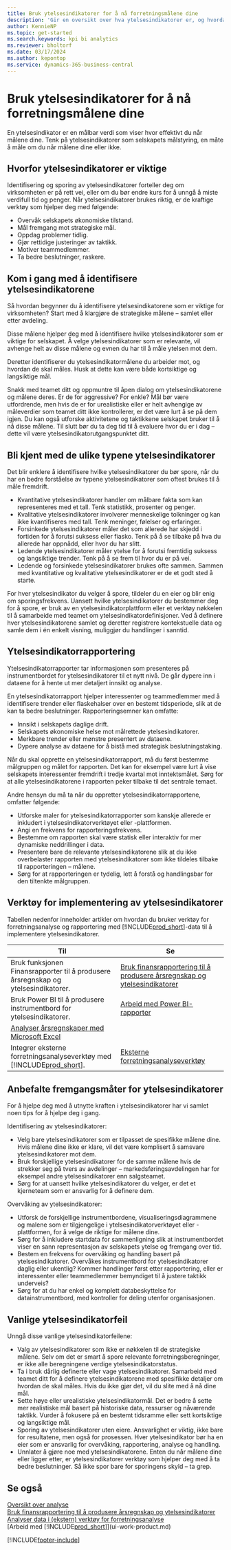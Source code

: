 ```yaml
---
title: Bruk ytelsesindikatorer for å nå forretningsmålene dine
description: 'Gir en oversikt over hva ytelsesindikatorer er, og hvordan du kan bruke dem til å nå forretningsmålene dine.'
author: KennieNP
ms.topic: get-started
ms.search.keywords: kpi bi analytics
ms.reviewer: bholtorf
ms.date: 03/17/2024
ms.author: kepontop
ms.service: dynamics-365-business-central
---
```


# Bruk ytelsesindikatorer for å nå forretningsmålene dine

En ytelsesindikator er en målbar verdi som viser hvor effektivt du når målene dine. Tenk på ytelsesindikatorer som selskapets målstyring, en måte å måle om du når målene dine eller ikke.

## Hvorfor ytelsesindikatorer er viktige

Identifisering og sporing av ytelsesindikatorer forteller deg om virksomheten er på rett vei, eller om du bør endre kurs for å unngå å miste verdifull tid og penger. Når ytelsesindikatorer brukes riktig, er de kraftige verktøy som hjelper deg med følgende:

- Overvåk selskapets økonomiske tilstand.
- Mål fremgang mot strategiske mål.
- Oppdag problemer tidlig.
- Gjør rettidige justeringer av taktikk.
- Motiver teammedlemmer.
- Ta bedre beslutninger, raskere.

## Kom i gang med å identifisere ytelsesindikatorene

Så hvordan begynner du å identifisere ytelsesindikatorene som er viktige for virksomheten? Start med å klargjøre de strategiske målene – samlet eller etter avdeling.

Disse målene hjelper deg med å identifisere hvilke ytelsesindikatorer som er viktige for selskapet. Å velge ytelsesindikatorer som er relevante, vil avhenge helt av disse målene og evnen du har til å måle ytelsen mot dem.

Deretter identifiserer du ytelsesindikatormålene du arbeider mot, og hvordan de skal måles. Husk at dette kan være både kortsiktige og langsiktige mål.

Snakk med teamet ditt og oppmuntre til åpen dialog om ytelsesindikatorene og målene deres. Er de for aggressive? For enkle? Mål bør være utfordrende, men hvis de er for urealistiske eller er helt avhengige av måleverdier som teamet ditt ikke kontrollerer, er det være lurt å se på dem igjen. Du kan også utforske aktivitetene og taktikkene selskapet bruker til å nå disse målene. Til slutt bør du ta deg tid til å evaluere hvor du er i dag – dette vil være ytelsesindikatorutgangspunktet ditt.

## Bli kjent med de ulike typene ytelsesindikatorer

Det blir enklere å identifisere hvilke ytelsesindikatorer du bør spore, når du har en bedre forståelse av typene ytelsesindikatorer som oftest brukes til å måle fremdrift.

- Kvantitative ytelsesindikatorer handler om målbare fakta som kan representeres med et tall. Tenk statistikk, prosenter og penger.
- Kvalitative ytelsesindikatorer involverer menneskelige tolkninger og kan ikke kvantifiseres med tall. Tenk meninger, følelser og erfaringer.
- Forsinkede ytelsesindikatorer måler det som allerede har skjedd i fortiden for å forutsi suksess eller fiasko. Tenk på å se tilbake på hva du allerede har oppnådd, eller hvor du har slitt.
- Ledende ytelsesindikatorer måler ytelse for å forutsi fremtidig suksess og langsiktige trender. Tenk på å se frem til hvor du er på vei.
- Ledende og forsinkede ytelsesindikatorer brukes ofte sammen. Sammen med kvantitative og kvalitative ytelsesindikatorer er de et godt sted å starte.

For hver ytelsesindikator du velger å spore, tildeler du en eier og blir enig om sporingsfrekvens. Uansett hvilke ytelsesindikatorer du bestemmer deg for å spore, er bruk av en ytelsesindikatorplattform eller et verktøy nøkkelen til å samarbeide med teamet om ytelsesindikatordefinisjoner. Ved å definere hver ytelsesindikatorene samlet og deretter registrere kontekstuelle data og samle dem i én enkelt visning, muliggjør du handlinger i sanntid.

## Ytelsesindikatorrapportering

Ytelsesindikatorrapporter tar informasjonen som presenteres på instrumentbordet for ytelsesindikatorer til et nytt nivå. De går dypere inn i dataene for å hente ut mer detaljert innsikt og analyse.

En ytelsesindikatorrapport hjelper interessenter og teammedlemmer med å identifisere trender eller flaskehalser over en bestemt tidsperiode, slik at de kan ta bedre beslutninger. Rapporteringsemner kan omfatte:

- Innsikt i selskapets daglige drift.
- Selskapets økonomiske helse mot målrettede ytelsesindikatorer.
- Merkbare trender eller mønstre presentert av dataene.
- Dypere analyse av dataene for å bistå med strategisk beslutningstaking.

Når du skal opprette en ytelsesindikatorrapport, må du først bestemme målgruppen og målet for rapporten. Det kan for eksempel være lurt å vise selskapets interessenter fremdrift i tredje kvartal mot inntektsmålet. Sørg for at alle ytelsesindikatorene i rapporten peker tilbake til det sentrale temaet.

Andre hensyn du må ta når du oppretter ytelsesindikatorrapportene, omfatter følgende:

- Utforske maler for ytelsesindikatorrapporter som kanskje allerede er inkludert i ytelsesindikatorverktøyet eller -plattformen.
- Angi en frekvens for rapporteringsfrekvens.
- Bestemme om rapporten skal være statisk eller interaktiv for mer dynamiske neddrillinger i data.
- Presentere bare de relevante ytelsesindikatorene slik at du ikke overbelaster rapporten med ytelsesindikatorer som ikke tildeles tilbake til rapporteringen – målene.
- Sørg for at rapporteringen er tydelig, lett å forstå og handlingsbar for den tiltenkte målgruppen.

## Verktøy for implementering av ytelsesindikatorer

Tabellen nedenfor inneholder artikler om hvordan du bruker verktøy for forretningsanalyse og rapportering med [!INCLUDE[prod_short](includes/prod_short.md)]-data til å implementere ytelsesindikatorer.

| Til  | Se |
| --- | --- |
| Bruk funksjonen Finansrapporter til å produsere årsregnskap og ytelsesindikatorer. | [Bruk finansrapportering til å produsere årsregnskap og ytelsesindikatorer](bi.md) |
| Bruk Power BI til å produsere instrumentbord for ytelsesindikatorer. | [Arbeid med Power BI-rapporter](across-working-with-powerbi.md) | 
| [Analyser årsregnskaper med Microsoft Excel](finance-analyze-excel.md) |
| Integrer eksterne forretningsanalyseverktøy med [!INCLUDE[prod_short](includes/prod_short.md)].| [Eksterne forretningsanalyseverktøy](reports-external-analysis.md) |

## Anbefalte fremgangsmåter for ytelsesindikatorer

For å hjelpe deg med å utnytte kraften i ytelsesindikatorer har vi samlet noen tips for å hjelpe deg i gang.

Identifisering av ytelsesindikatorer:

- Velg bare ytelsesindikatorer som er tilpasset de spesifikke målene dine. Hvis målene dine ikke er klare, vil det være komplisert å samsvare ytelsesindikatorer mot dem.
- Bruk forskjellige ytelsesindikatorer for de samme målene hvis de strekker seg på tvers av avdelinger – markedsføringsavdelingen har for eksempel andre ytelsesindikatorer enn salgsteamet.
- Sørg for at uansett hvilke ytelsesindikatorer du velger, er det et kjerneteam som er ansvarlig for å definere dem.

Overvåking av ytelsesindikatorer:

- Utforsk de forskjellige instrumentbordene, visualiseringsdiagrammene og malene som er tilgjengelige i ytelsesindikatorverktøyet eller -plattformen, for å velge de riktige for målene dine.
- Sørg for å inkludere startdata for sammenligning slik at instrumentbordet viser en sann representasjon av selskapets ytelse og fremgang over tid.
- Bestem en frekvens for overvåking og handling basert på ytelsesindikatorer. Overvåkes instrumentbord for ytelsesindikatorer daglig eller ukentlig? Kommer handlinger først etter rapportering, eller er interessenter eller teammedlemmer bemyndiget til å justere taktikk underveis?
- Sørg for at du har enkel og komplett databeskyttelse for datainstrumentbord, med kontroller for deling utenfor organisasjonen.

## Vanlige ytelsesindikatorfeil

Unngå disse vanlige ytelsesindikatorfeilene:

- Valg av ytelsesindikatorer som ikke er nøkkelen til de strategiske målene. Selv om det er smart å spore relevante forretningsberegninger, er ikke alle beregningene verdige ytelsesindikatorstatus.
- Ta i bruk dårlig definerte eller vage ytelsesindikatorer. Samarbeid med teamet ditt for å definere ytelsesindikatorene med spesifikke detaljer om hvordan de skal måles. Hvis du ikke gjør det, vil du slite med å nå dine mål.
- Sette høye eller urealistiske ytelsesindikatormål. Det er bedre å sette mer realistiske mål basert på historiske data, ressurser og nåværende taktikk. Vurder å fokusere på en bestemt tidsramme eller sett kortsiktige og langsiktige mål.
- Sporing av ytelsesindikatorer uten eiere. Ansvarlighet er viktig, ikke bare for resultatene, men også for prosessen. Hver ytelsesindikator bør ha en eier som er ansvarlig for overvåking, rapportering, analyse og handling.
- Unnlater å gjøre noe med ytelsesindikatorene. Enten du når målene dine eller ligger etter, er ytelsesindikatorer verktøy som hjelper deg med å ta bedre beslutninger. Så ikke spor bare for sporingens skyld – ta grep.

## Se også

[Oversikt over analyse](reports-bi-reporting.md)  
[Bruk finansrapportering til å produsere årsregnskap og ytelsesindikatorer](bi.md)  
[Analyser data i (ekstern) verktøy for forretningsanalyse](reports-external-analysis.md)  
[Arbeid med [!INCLUDE[prod_short](includes/prod_short.md)]](ui-work-product.md)  

[!INCLUDE[footer-include](includes/footer-banner.md)]
